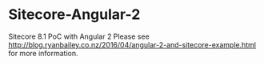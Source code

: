 # Sitecore-Angular-2
Sitecore 8.1 PoC with Angular 2
Please see <a href="http://blog.ryanbailey.co.nz/2016/04/angular-2-and-sitecore-example.html">http://blog.ryanbailey.co.nz/2016/04/angular-2-and-sitecore-example.html</a> for more information.
